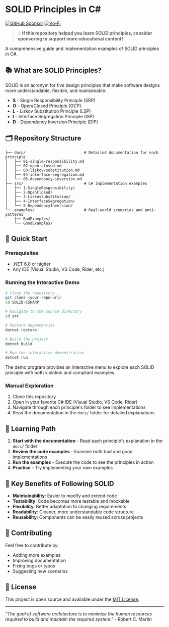 # SOLID Principles in C#

[![GitHub Sponsor](https://img.shields.io/badge/Sponsor-❤️-ff69b4?style=for-the-badge&logo=github&logoColor=white)](https://github.com/sponsors/CyberEgo)
[![Ko-Fi](https://img.shields.io/badge/Ko--fi-F16061?style=for-the-badge&logo=ko-fi&logoColor=white)](https://ko-fi.com/cyberego)

> 💡 **If this repository helped you learn SOLID principles, consider sponsoring to support more educational content!**

A comprehensive guide and implementation examples of SOLID principles in C#.

## 📚 What are SOLID Principles?

SOLID is an acronym for five design principles that make software designs more understandable, flexible, and maintainable:

- **S** - Single Responsibility Principle (SRP)
- **O** - Open/Closed Principle (OCP)
- **L** - Liskov Substitution Principle (LSP)
- **I** - Interface Segregation Principle (ISP)
- **D** - Dependency Inversion Principle (DIP)

## 🗂️ Repository Structure

```
├── docs/                          # Detailed documentation for each principle
│   ├── 01-single-responsibility.md
│   ├── 02-open-closed.md
│   ├── 03-liskov-substitution.md
│   ├── 04-interface-segregation.md
│   └── 05-dependency-inversion.md
├── src/                           # C# implementation examples
│   ├── 1-SingleResponsibility/
│   ├── 2-OpenClosed/
│   ├── 3-LiskovSubstitution/
│   ├── 4-InterfaceSegregation/
│   └── 5-DependencyInversion/
└── examples/                      # Real-world scenarios and anti-patterns
    ├── BadExamples/
    └── GoodExamples/
```

## 🚀 Quick Start

### Prerequisites
- .NET 6.0 or higher
- Any IDE (Visual Studio, VS Code, Rider, etc.)

### Running the Interactive Demo
```bash
# Clone the repository
git clone <your-repo-url>
cd SOLID-CSHARP

# Navigate to the source directory
cd src

# Restore dependencies
dotnet restore

# Build the project
dotnet build

# Run the interactive demonstration
dotnet run
```

The demo program provides an interactive menu to explore each SOLID principle with both violation and compliant examples.

### Manual Exploration
1. Clone this repository
2. Open in your favorite C# IDE (Visual Studio, VS Code, Rider)
3. Navigate through each principle's folder to see implementations
4. Read the documentation in the `docs/` folder for detailed explanations

## 📖 Learning Path

1. **Start with the documentation** - Read each principle's explanation in the `docs/` folder
2. **Review the code examples** - Examine both bad and good implementations
3. **Run the examples** - Execute the code to see the principles in action
4. **Practice** - Try implementing your own examples

## 🎯 Key Benefits of Following SOLID

- **Maintainability**: Easier to modify and extend code
- **Testability**: Code becomes more testable and mockable
- **Flexibility**: Better adaptation to changing requirements
- **Readability**: Cleaner, more understandable code structure
- **Reusability**: Components can be easily reused across projects

## 🤝 Contributing

Feel free to contribute by:
- Adding more examples
- Improving documentation
- Fixing bugs or typos
- Suggesting new scenarios

## 📝 License

This project is open source and available under the [MIT License](LICENSE).

---

*"The goal of software architecture is to minimize the human resources required to build and maintain the required system."* - Robert C. Martin